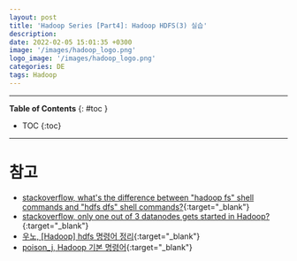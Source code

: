 ```yaml
---
layout: post
title: 'Hadoop Series [Part4]: Hadoop HDFS(3) 실습'
description: 
date: 2022-02-05 15:01:35 +0300
image: '/images/hadoop_logo.png'
logo_image: '/images/hadoop_logo.png'
categories: DE
tags: Hadoop
---
```

---

**Table of Contents**
{: #toc }
*  TOC
{:toc}

---

# 참고

- [stackoverflow, what's the difference between "hadoop fs" shell commands and "hdfs dfs" shell commands?](https://stackoverflow.com/questions/18142960/whats-the-difference-between-hadoop-fs-shell-commands-and-hdfs-dfs-shell-co){:target="_blank"}
- [stackoverflow, only one out of 3 datanodes gets started in Hadoop?](https://stackoverflow.com/questions/24439404/only-one-out-of-3-datanodes-gets-started-in-hadoop){:target="_blank"}
- [우노, [Hadoop] hdfs 명령어 정리](https://wooono.tistory.com/344){:target="_blank"}
- [poison_j, Hadoop 기본 명령어](https://velog.io/@poison_j/Hadoop-%EA%B8%B0%EB%B3%B8-%EB%AA%85%EB%A0%B9%EC%96%B4){:target="_blank"}